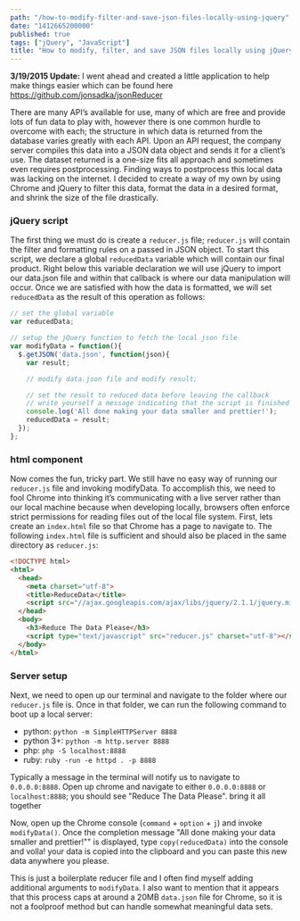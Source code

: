```yaml
---
path: "/how-to-modify-filter-and-save-json-files-locally-using-jquery"
date: "1412665200000"
published: true
tags: ["jQuery", "JavaScript"]
title: "How to modify, filter, and save JSON files locally using jQuery"
---
```


**3/19/2015 Update:** I went ahead and created a little application to help make things easier which can be found here https://github.com/jonsadka/jsonReducer

There are many API’s available for use, many of which are free and provide lots of fun data to play with, however there is one common hurdle to overcome with each; the structure in which data is returned from the database varies greatly with each API. Upon an API request, the company server compiles this data into a JSON data object and sends it for a client’s use. The dataset returned is a one-size fits all approach and sometimes even requires postprocessing. Finding ways to postprocess this local data was lacking on the internet. I decided to create a way of my own by using Chrome and jQuery to filter this data, format the data in a desired format, and shrink the size of the file drastically.

### jQuery script

The first thing we must do is create a `reducer.js` file; `reducer.js` will contain the filter and formatting rules on a passed in JSON object. To start this script, we declare a global `reducedData` variable which will contain our final product. Right below this variable declaration we will use jQuery to import our data.json file and within that callback is where our data manipulation will occur. Once we are satisfied with how the data is formatted, we will set `reducedData` as the result of this operation as follows:

```javascript
// set the global variable
var reducedData;

// setup the jQuery function to fetch the local json file
var modifyData = function(){
  $.getJSON('data.json', function(json){
    var result;

    // modify data.json file and modify result;

    // set the result to reduced data before leaving the callback
    // write yourself a message indicating that the script is finished
    console.log('All done making your data smaller and prettier!');
    reducedData = result;
  });
};
```

### html component

Now comes the fun, tricky part. We still have no easy way of running our `reducer.js` file and invoking modifyData. To accomplish this, we need to fool Chrome into thinking it’s communicating with a live server rather than our local machine because when developing locally, browsers often enforce strict permissions for reading files out of the local file system. First, lets create an `index.html` file so that Chrome has a page to navigate to. The following `index.html` file is sufficient and should also be placed in the same directory as `reducer.js`:

```html
<!DOCTYPE html>
<html>
  <head>
    <meta charset="utf-8">
    <title>ReduceData</title>
    <script src="//ajax.googleapis.com/ajax/libs/jquery/2.1.1/jquery.min.js"></script>
  </head>
  <body>
    <h3>Reduce The Data Please</h3>
    <script type="text/javascript" src="reducer.js" charset="utf-8"></script>
  </body>
</html>
```

### Server setup

Next, we need to open up our terminal and navigate to the folder where our `reducer.js` file is. Once in that folder, we can run the following command to boot up a local server:

- python: `python -m SimpleHTTPServer 8888`
- python 3+: `python -m http.server 8888`
- php: `php -S localhost:8888`
- ruby: `ruby -run -e httpd . -p 8888`

Typically a message in the terminal will notify us to navigate to `0.0.0.0:8888`. Open up chrome and navigate to either `0.0.0.0:8888` or `localhost:8888`; you should see "Reduce The Data Please".
bring it all together

Now, open up the Chrome console (`command` + `option` + `j`) and invoke `modifyData()`. Once the completion message "All done making your data smaller and prettier!"" is displayed, type `copy(reducedData)` into the console and volla! your data is copied into the clipboard and you can paste this new data anywhere you please.

This is just a boilerplate reducer file and I often find myself adding additional arguments to `modifyData`. I also want to mention that it appears that this process caps at around a 20MB `data.json` file for Chrome, so it is not a foolproof method but can handle somewhat meaningful data sets.

